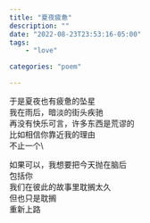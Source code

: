 ```yaml
---
title: "夏夜疲惫"
description: ""
date: "2022-08-23T23:53:16-05:00"
tags: 
    - "love"

categories: "poem"

---
```

于是夏夜也有疲惫的坠星\
我在雨后，暗淡的街头疾驰\
再没有快乐可言，许多东西是荒谬的\
比如相信你靠近我的理由\
不止一个\

如果可以，我想要把今天抛在脑后\
包括你\
我们在彼此的故事里耽搁太久\
但也只是耽搁\
重新上路

